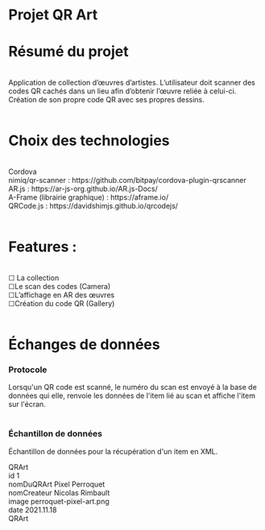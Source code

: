 # Projet QR Art
<h1> Résumé du projet</h1></br>
Application de collection d’œuvres d’artistes. L’utilisateur doit scanner des codes QR cachés dans un lieu afin d’obtenir l’œuvre reliée à celui-ci. Création de son propre code QR avec ses propres dessins. </br></br>
<h1> Choix des technologies</h1> </br>
Cordova </br>
nimiq/qr-scanner : https://github.com/bitpay/cordova-plugin-qrscanner </br>
AR.js : https://ar-js-org.github.io/AR.js-Docs/</br>
A-Frame (librairie graphique) : https://aframe.io/</br>
QRCode.js : https://davidshimjs.github.io/qrcodejs/</br>
</br>
<h1>Features :</h1> </br>
&#9744; La collection</br>
&#9744;Le scan des codes (Camera) </br>
&#9744;L’affichage en AR des œuvres</br>
&#9744;Création du code QR (Gallery)</br></br>
<h1>Échanges de données</h1>
<h3>Protocole</h3>
Lorsqu'un QR code est scanné, le numéro du scan est envoyé à la base de données qui elle, renvoie les données de l'item lié au scan et affiche l'item sur l'écran.<br>
<br>
<h3>Échantillon de données</h3>
Échantillon de données pour la récupération d'un item en XML.<br>

QRArt<br />
    id 1<br />
    nomDuQRArt Pixel Perroquet<br />
    nomCreateur Nicolas Rimbault<br />
    image perroquet-pixel-art.png<br />
    date 2021.11.18<br />
QRArt<br />
